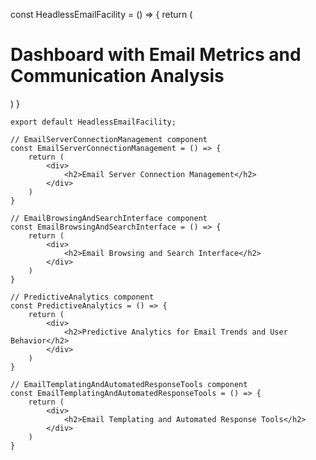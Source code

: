 const HeadlessEmailFacility = () => {
        return (
            <div>
                <h1>Dashboard with Email Metrics and Communication Analysis</h1>
                <EmailServerConnectionManagement />
                <EmailBrowsingAndSearchInterface />
                <PredictiveAnalytics />
                <EmailTemplatingAndAutomatedResponseTools />
            </div>
        )
    }

    export default HeadlessEmailFacility;

    // EmailServerConnectionManagement component
    const EmailServerConnectionManagement = () => {
        return (
            <div>
                <h2>Email Server Connection Management</h2>
            </div>
        )
    }

    // EmailBrowsingAndSearchInterface component
    const EmailBrowsingAndSearchInterface = () => {
        return (
            <div>
                <h2>Email Browsing and Search Interface</h2>
            </div>
        )
    }

    // PredictiveAnalytics component
    const PredictiveAnalytics = () => {
        return (
            <div>
                <h2>Predictive Analytics for Email Trends and User Behavior</h2>
            </div>
        )
    }

    // EmailTemplatingAndAutomatedResponseTools component
    const EmailTemplatingAndAutomatedResponseTools = () => {
        return (
            <div>
                <h2>Email Templating and Automated Response Tools</h2>
            </div>
        )
    }